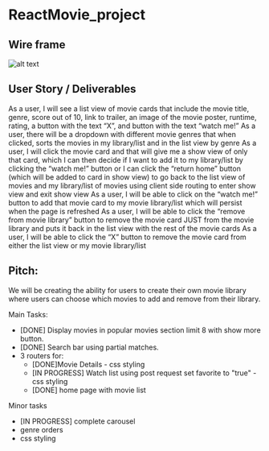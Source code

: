 # ReactMovie_project

## Wire frame
![alt text](https://github.com/hong710/ReactMovie_project/blob/main/wireframe.jpg)
## User Story / Deliverables

As a user, I will see a list view of movie cards that include the movie title, genre, score out of 10, link to trailer, an image of the movie poster, runtime, rating, a button with the text “X”, and button with the text “watch me!”
As a user, there will be a dropdown with different movie genres that when clicked, sorts the movies in my library/list and in the list view by genre
As a user, I will click the movie card and that will give me a show view of only that card, which I can then decide if I want to add it to my library/list by clicking the “watch me!” button or I can click the “return home” button (which will be added to card in show view) to go back to the list view of movies and my library/list of movies using client side routing to enter show view and exit show view
As a user, I will be able to click on the “watch me!” button to add that movie card to my movie library/list which will persist when the page is refreshed
As a user, I will be able to click the “remove from movie library” button to remove the movie card JUST from the movie library and puts it back in the list view with the rest of the movie cards
As a user, I will be able to click the “X” button to remove the movie card from either the list view or my movie library/list

## Pitch:

We will be creating the ability for users to create their own movie library where users can choose which movies to add and remove from their library. 


Main Tasks:
* [DONE] Display movies in popular movies section limit 8 with show more button.
* [DONE] Search bar using partial matches. 
* 3 routers for:
    * [DONE]Movie Details - css styling
    * [IN PROGRESS] Watch list using post request set favorite to "true" - css styling
    * [DONE] home page with movie list

Minor tasks
* [IN PROGRESS] complete carousel
* genre orders
* css styling





